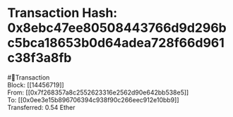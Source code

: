 
Transaction Hash: 0x8ebc47ee80508443766d9d296bc5bca18653b0d64adea728f66d961c38f3a8fb
====================================================================================
  
#💸Transaction  
Block: [[14456719]]  
From: [[0x7f268357a8c2552623316e2562d90e642bb538e5]]  
To: [[0x0ee3e15b896706394c938f90c266eec912e10bb9]]  
Transferred: 0.54 Ether